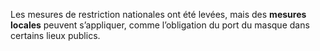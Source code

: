 Les mesures de restriction nationales ont été levées, mais des **mesures locales** peuvent s’appliquer, comme l’obligation du port du masque dans certains lieux publics.

